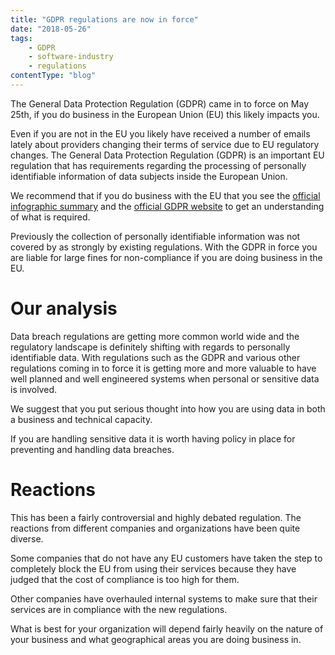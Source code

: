 ```yaml
---
title: "GDPR regulations are now in force"
date: "2018-05-26"
tags:
    - GDPR
    - software-industry
    - regulations
contentType: "blog"
---
```


The General Data Protection Regulation (GDPR) came in to force on May 25th, if you do business in the European Union (EU) this likely impacts you.

<!-- end excerpt -->

Even if you are not in the EU you likely have received a number of emails lately about providers changing their terms of service due to EU regulatory changes. The General Data Protection Regulation (GDPR) is an important EU regulation that has requirements regarding the processing of personally identifiable information of data subjects inside the European Union.

We recommend that if you do business with the EU that you see the [official infographic summary](https://ec.europa.eu/justice/smedataprotect/index_en.htm) and the [official GDPR website](https://ec.europa.eu/commission/priorities/justice-and-fundamental-rights/data-protection/2018-reform-eu-data-protection-rules_en) to get an understanding of what is required.

Previously the collection of personally identifiable information was not covered by as strongly by existing regulations. With the GDPR in force you are liable for large fines for non-compliance if you are doing business in the EU.

# Our analysis

Data breach regulations are getting more common world wide and the regulatory landscape is definitely shifting with regards to personally identifiable data. With regulations such as the GDPR and various other regulations coming in to force it is getting more and more valuable to have well planned and well engineered systems when personal or sensitive data is involved.

We suggest that you put serious thought into how you are using data in both a business and technical capacity.

If you are handling sensitive data it is worth having policy in place for preventing and handling data breaches.

# Reactions

This has been a fairly controversial and highly debated regulation. The reactions from different companies and organizations have been quite diverse.

Some companies that do not have any EU customers have taken the step to completely block the EU from using their services because they have judged that the cost of compliance is too high for them.

Other companies have overhauled internal systems to make sure that their services are in compliance with the new regulations.

What is best for your organization will depend fairly heavily on the nature of your business and what geographical areas you are doing business in.